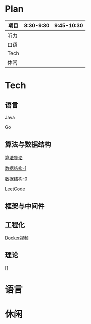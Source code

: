 # Plan
项目|8:30-9:30|9:45-10:30
---|:--:|---:
听力 |
口语 |
Tech |
休闲 |

# Tech
## 语言
Java

Go

## 算法与数据结构
[算法导论](https://www.bilibili.com/video/BV1sf4y1P7t9/?spm_id_from=333.999.0.0&vd_source=db1a06bcf7a3419e6b9d5eabd5cd3e78)

[数据结构-1](https://www.bilibili.com/video/BV1Lv4y1e7HL/?spm_id_from=333.999.0.0)

[数据结构-0](https://www.bilibili.com/video/BV1H4411N7oD/?spm_id_from=333.999.0.0)

[LeetCode](https://www.bilibili.com/video/BV1JG411j7PU/?spm_id_from=333.999.0.0)

## 框架与中间件
## 工程化
[Docker视频](https://www.bilibili.com/video/BV1og4y1q7M4/?spm_id_from=333.999.0.0)
## 理论

[]
# 语言
# 休闲
